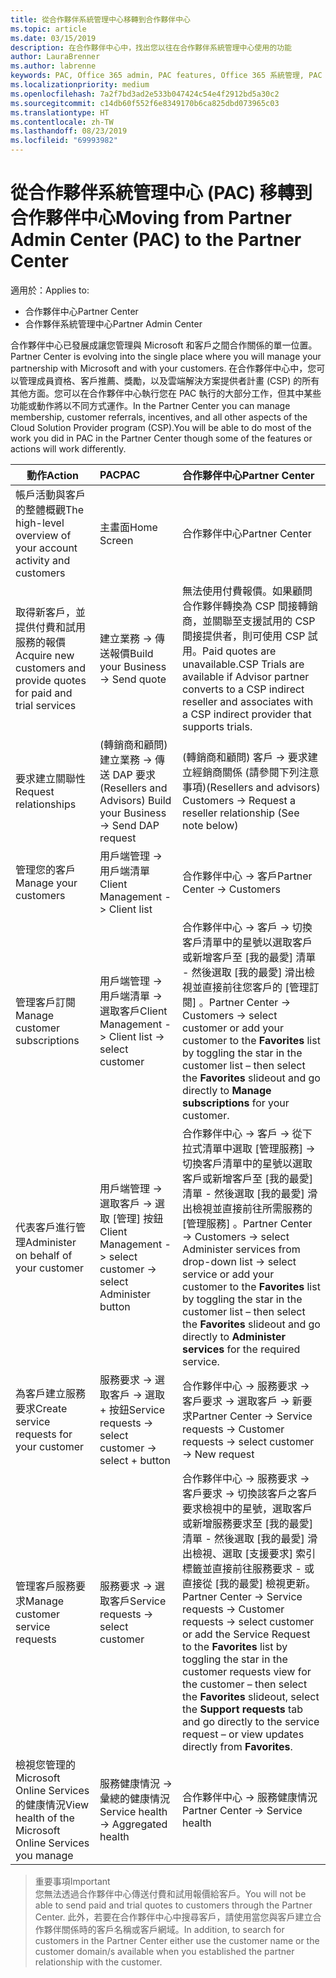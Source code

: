 ```yaml
---
title: 從合作夥伴系統管理中心移轉到合作夥伴中心
ms.topic: article
ms.date: 03/15/2019
description: 在合作夥伴中心中，找出您以往在合作夥伴系統管理中心使用的功能
author: LauraBrenner
ms.author: labrenne
keywords: PAC, Office 365 admin, PAC features, Office 365 系統管理, PAC 功能
ms.localizationpriority: medium
ms.openlocfilehash: 7a2f7bd3ad2e533b047424c54e4f2912bd5a30c2
ms.sourcegitcommit: c14db60f552f6e8349170b6ca825dbd073965c03
ms.translationtype: HT
ms.contentlocale: zh-TW
ms.lasthandoff: 08/23/2019
ms.locfileid: "69993982"
---
```

# <a name="moving-from-partner-admin-center-pac-to-the-partner-center"></a><span data-ttu-id="04db2-104">從合作夥伴系統管理中心 (PAC) 移轉到合作夥伴中心</span><span class="sxs-lookup"><span data-stu-id="04db2-104">Moving from Partner Admin Center (PAC) to the Partner Center</span></span>

<span data-ttu-id="04db2-105">適用於：</span><span class="sxs-lookup"><span data-stu-id="04db2-105">Applies to:</span></span>
- <span data-ttu-id="04db2-106">合作夥伴中心</span><span class="sxs-lookup"><span data-stu-id="04db2-106">Partner Center</span></span>
- <span data-ttu-id="04db2-107">合作夥伴系統管理中心</span><span class="sxs-lookup"><span data-stu-id="04db2-107">Partner Admin Center</span></span>

<span data-ttu-id="04db2-108">合作夥伴中心已發展成讓您管理與 Microsoft 和客戶之間合作關係的單一位置。</span><span class="sxs-lookup"><span data-stu-id="04db2-108">Partner Center is evolving into the single place where you will manage your partnership with Microsoft and with your customers.</span></span> <span data-ttu-id="04db2-109">在合作夥伴中心中，您可以管理成員資格、客戶推薦、獎勵，以及雲端解決方案提供者計畫 (CSP) 的所有其他方面。您可以在合作夥伴中心執行您在 PAC 執行的大部分工作，但其中某些功能或動作將以不同方式運作。</span><span class="sxs-lookup"><span data-stu-id="04db2-109">In the Partner Center you can manage membership, customer referrals, incentives, and all other aspects of the Cloud Solution Provider program (CSP).You will be able to do most of the work you did in PAC in the Partner Center though some of the features or actions will work differently.</span></span> 


|<span data-ttu-id="04db2-110">**動作**</span><span class="sxs-lookup"><span data-stu-id="04db2-110">**Action**</span></span>   |<span data-ttu-id="04db2-111">**PAC**</span><span class="sxs-lookup"><span data-stu-id="04db2-111">**PAC**</span></span>   |<span data-ttu-id="04db2-112">**合作夥伴中心**</span><span class="sxs-lookup"><span data-stu-id="04db2-112">**Partner Center**</span></span>   |
|--------------|:--------------|:---------------|
|<span data-ttu-id="04db2-113">帳戶活動與客戶的整體概觀</span><span class="sxs-lookup"><span data-stu-id="04db2-113">The high-level overview of your account activity and customers</span></span>|<span data-ttu-id="04db2-114">主畫面</span><span class="sxs-lookup"><span data-stu-id="04db2-114">Home Screen</span></span>|<span data-ttu-id="04db2-115">合作夥伴中心</span><span class="sxs-lookup"><span data-stu-id="04db2-115">Partner Center</span></span>|
|<span data-ttu-id="04db2-116">取得新客戶，並提供付費和試用服務的報價</span><span class="sxs-lookup"><span data-stu-id="04db2-116">Acquire new customers and provide quotes for paid and trial services</span></span>|<span data-ttu-id="04db2-117">建立業務 -> 傳送報價</span><span class="sxs-lookup"><span data-stu-id="04db2-117">Build your Business -> Send quote</span></span>|<span data-ttu-id="04db2-118">無法使用付費報價。如果顧問合作夥伴轉換為 CSP 間接轉銷商，並關聯至支援試用的 CSP 間接提供者，則可使用 CSP 試用。</span><span class="sxs-lookup"><span data-stu-id="04db2-118">Paid quotes are unavailable.CSP Trials are available if Advisor partner converts to a CSP indirect reseller and associates with a CSP indirect provider that supports trials.</span></span> |
|<span data-ttu-id="04db2-119">要求建立關聯性</span><span class="sxs-lookup"><span data-stu-id="04db2-119">Request relationships</span></span>|<span data-ttu-id="04db2-120">(轉銷商和顧問) 建立業務 -> 傳送 DAP 要求</span><span class="sxs-lookup"><span data-stu-id="04db2-120">(Resellers and Advisors) Build your Business -> Send DAP request</span></span>|<span data-ttu-id="04db2-121">(轉銷商和顧問) 客戶 -> 要求建立經銷商關係 (請參閱下列注意事項)</span><span class="sxs-lookup"><span data-stu-id="04db2-121">(Resellers and advisors) Customers -> Request a reseller relationship (See note below)</span></span>|
|<span data-ttu-id="04db2-122">管理您的客戶</span><span class="sxs-lookup"><span data-stu-id="04db2-122">Manage your customers</span></span>|<span data-ttu-id="04db2-123">用戶端管理 -> 用戶端清單</span><span class="sxs-lookup"><span data-stu-id="04db2-123">Client Management -> Client list</span></span>|<span data-ttu-id="04db2-124">合作夥伴中心 -> 客戶</span><span class="sxs-lookup"><span data-stu-id="04db2-124">Partner Center -> Customers</span></span>|
|<span data-ttu-id="04db2-125">管理客戶訂閱</span><span class="sxs-lookup"><span data-stu-id="04db2-125">Manage customer subscriptions</span></span>|<span data-ttu-id="04db2-126">用戶端管理 -> 用戶端清單 -> 選取客戶</span><span class="sxs-lookup"><span data-stu-id="04db2-126">Client Management -> Client list -> select customer</span></span>|<span data-ttu-id="04db2-127">合作夥伴中心 -> 客戶 -> 切換客戶清單中的星號以選取客戶或新增客戶至 [我的最愛]  清單 - 然後選取 [我的最愛]  滑出檢視並直接前往您客戶的 [管理訂閱]  。</span><span class="sxs-lookup"><span data-stu-id="04db2-127">Partner Center -> Customers -> select customer or add your customer to the **Favorites** list by toggling the star in the customer list – then select the **Favorites** slideout and go directly to **Manage subscriptions** for your customer.</span></span>|
|<span data-ttu-id="04db2-128">代表客戶進行管理</span><span class="sxs-lookup"><span data-stu-id="04db2-128">Administer on behalf of your customer</span></span>|<span data-ttu-id="04db2-129">用戶端管理 -> 選取客戶 -> 選取 [管理] 按鈕</span><span class="sxs-lookup"><span data-stu-id="04db2-129">Client Management -> select customer -> select Administer button</span></span>|<span data-ttu-id="04db2-130">合作夥伴中心 -> 客戶 -> 從下拉式清單中選取 [管理服務] -> 切換客戶清單中的星號以選取客戶或新增客戶至 [我的最愛]  清單 - 然後選取 [我的最愛]  滑出檢視並直接前往所需服務的 [管理服務]  。</span><span class="sxs-lookup"><span data-stu-id="04db2-130">Partner Center -> Customers -> select Administer services from drop-down list -> select service or add your customer to the **Favorites** list by toggling the star in the customer list – then select the **Favorites** slideout and go directly to **Administer services** for the required service.</span></span>|
|<span data-ttu-id="04db2-131">為客戶建立服務要求</span><span class="sxs-lookup"><span data-stu-id="04db2-131">Create service requests for your customer</span></span>|<span data-ttu-id="04db2-132">服務要求 -> 選取客戶 -> 選取 + 按鈕</span><span class="sxs-lookup"><span data-stu-id="04db2-132">Service requests -> select customer -> select + button</span></span> | <span data-ttu-id="04db2-133">合作夥伴中心 -> 服務要求 -> 客戶要求 -> 選取客戶 -> 新要求</span><span class="sxs-lookup"><span data-stu-id="04db2-133">Partner Center -> Service requests -> Customer requests -> select customer -> New request</span></span>|
|<span data-ttu-id="04db2-134">管理客戶服務要求</span><span class="sxs-lookup"><span data-stu-id="04db2-134">Manage customer service requests</span></span>| <span data-ttu-id="04db2-135">服務要求 -> 選取客戶</span><span class="sxs-lookup"><span data-stu-id="04db2-135">Service requests -> select customer</span></span>|<span data-ttu-id="04db2-136">合作夥伴中心 -> 服務要求 -> 客戶要求 -> 切換該客戶之客戶要求檢視中的星號，選取客戶或新增服務要求至 [我的最愛]  清單 - 然後選取 [我的最愛]  滑出檢視、選取 [支援要求]  索引標籤並直接前往服務要求 - 或直接從 [我的最愛]  檢視更新。</span><span class="sxs-lookup"><span data-stu-id="04db2-136">Partner Center -> Service requests -> Customer requests -> select customer or add the Service Request to the **Favorites** list by toggling the star in the customer requests view for the customer – then select the **Favorites** slideout, select the **Support requests** tab and go directly to the service request – or view updates directly from **Favorites**.</span></span>|
|<span data-ttu-id="04db2-137">檢視您管理的 Microsoft Online Services 的健康情況</span><span class="sxs-lookup"><span data-stu-id="04db2-137">View health of the Microsoft Online Services you manage</span></span>|<span data-ttu-id="04db2-138">服務健康情況 -> 彙總的健康情況</span><span class="sxs-lookup"><span data-stu-id="04db2-138">Service health -> Aggregated health</span></span>|<span data-ttu-id="04db2-139">合作夥伴中心 -> 服務健康情況</span><span class="sxs-lookup"><span data-stu-id="04db2-139">Partner Center -> Service health</span></span>|

><span data-ttu-id="04db2-140">重要事項</span><span class="sxs-lookup"><span data-stu-id="04db2-140">Important</span></span><br>
<span data-ttu-id="04db2-141">您無法透過合作夥伴中心傳送付費和試用報價給客戶。</span><span class="sxs-lookup"><span data-stu-id="04db2-141">You will not be able to send paid and trial quotes to customers through the Partner Center.</span></span> <span data-ttu-id="04db2-142">此外，若要在合作夥伴中心中搜尋客戶，請使用當您與客戶建立合作夥伴關係時的客戶名稱或客戶網域。</span><span class="sxs-lookup"><span data-stu-id="04db2-142">In addition, to search for customers in the Partner Center either use the customer name or the customer domain/s available when you established the partner relationship with the customer.</span></span>